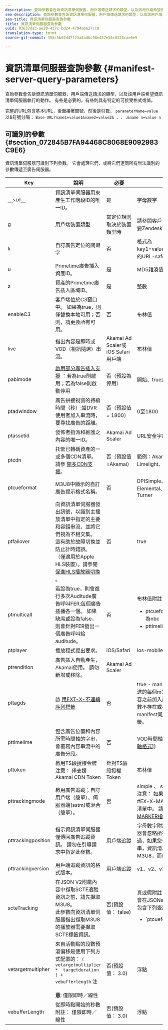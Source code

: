 ```yaml
---
description: 查詢參數會告訴資訊清單伺服器，用戶端傳送請求的類型，以及該用戶端希望資訊清單伺服器執行的動作。 有些是必要的，有些則具有特定的可接受格式或值。
seo-description: 查詢參數會告訴資訊清單伺服器，用戶端傳送請求的類型，以及該用戶端希望資訊清單伺服器執行的動作。 有些是必要的，有些則具有特定的可接受格式或值。
seo-title: 資訊清單伺服器查詢參數
title: 資訊清單伺服器查詢參數
uuid: 03632da3-ae20-427c-bd24-4794ab627cc8
translation-type: tm+mt
source-git-commit: 358c5b02d47f23a6adbc98e457e56c8220cae6e9

---
```



# 資訊清單伺服器查詢參數 {#manifest-server-query-parameters}

查詢參數會告訴資訊清單伺服器，用戶端傳送請求的類型，以及該用戶端希望資訊清單伺服器執行的動作。 有些是必要的，有些則具有特定的可接受格式或值。

完整的URL包含基本URL，後面接著問號，然後是引數， `parameterName=value` 以&amp;符號分隔： `Base URL?name1=value1&name2=value2& . . .&name n=value n`

## 可識別的參數 {#section_072845B7FA94468C8068E9092983C9E6}

資訊清單伺服器可識別下列參數。 它會處理它們，或將它們連同所有無法識別的參數傳遞至廣告伺服器。

| Key | 說明 | 必要 | 有效值 |
|--- |--- |--- |--- |
| `__sid__` | 資訊清單伺服器用來產生工作階段ID的唯一ID。 | 是 | 字母數字 |
| g | 用戶端裝置類型 | 當定位規則取決於裝置類型時 | 請參閱客戶 [端類型清單](https://adobeprimetime.zendesk.com) （需要Zendesk存取） |
| k | 自訂廣告定位的關鍵字 | 否 | 格式為key1=value1;key2=value2；的URL-safe字串。.. |
| u | Primetime廣告插入資產ID。 | 是 | MD5雜湊值 |
| z | 資產的Primetime廣告插入區域ID。 | 是 | 整數 |
| enableC3 | 客戶端位於C3窗口中。 如果為true，則僅替換本地可用；否則，請更換所有可用。 | 否 | 布林值 |
| live | 指出內容是即時或VOD（視訊隨選）串流。 | Akamai Ad Scaler或iOS Safari用戶端 | 布林值 |
| pabimode | [啟用部分廣告插入支援](../../msapi-topics/ms-insert-ads/partial-ad-break-insetion.md) ：若為true則啟用；若為false則啟動停用 | 否（預設為停用） | 開始、true或false |
| ptadwindow | 廣告拼接視窗的持續時間（秒）:當DVR使用者加入串流時，要尋找廣告的距離。 | 否（預設值= 1800） | 0至1800 |
| ptassetid | 發佈者指派和維護之內容的唯一ID。 | Akamai Ad Scaler | URL安全字串 |
| ptcdn | 托管已轉碼資產的一或多個CDN清單。 請參 [閱多CDN支援](../../creative-repackaging-service/multi-cdn-supportt.md)。 | 否（預設值=Akamai） | 範例：Akamai、Level3、Limelight、Comcast |
| ptcueformat | M3U8中顯示的自訂廣告提示格式名稱。 | 否 | DPISimple、DPIScte35、Elemental、NBC、NFL或Turner |
| ptfailover | 向資訊清單伺服器發出訊號，以識別主播放清單中指定的主要和容錯串流，並將它們視為不相交集。 這有助於故障切換並防止計時錯誤。 （僅適用於Apple HLS裝置）。請參閱 [促進HLS播放器切換](../../msapi-topics/ms-insert-ads/hls-switching-to-failover.md) 。 | 否 | true |
| ptmulticall | 若設為true，則會進行多次Auditude廣告呼叫FER;每個廣告插播各一個。  如果缺席或設為false，則會針對FER發出一個廣告呼叫給auditude。 | 否 | 布林值附註： 下列需求： <ul><li>ptcueformat參數必須設定為nbc</li><li>pttimeline參數會被忽略。</li></ul> |
| ptplayer | 播放程式提出要求。 | iOS/Safari | ios-mobileweb |
| ptrendition | 廣告插入自動產生，Akamai使用。 請勿新增或移除。 | Akamai Ad Scaler |  |
| pttagds | 啟 [用EXT-X-不連續序列標籤](https://tools.ietf.org/html/draft-pantos-http-live-streaming-19#section-4.3.3.3) | 否 | true - manifest伺服器在其傳送的每個m3u8檔案中，在內容之前加入序列標籤；如果參數不存在或不是true，則manifest伺服器不包含序列標籤。 |
| pttimelime | 包含廣告位置和內容所需時間軸的字串，會覆寫內容串流中的廣告分段。 | 否 | VOD時間軸(請參 [閱VOD時間軸格式](../../msapi-topics/ms-changes-vod-timeline/ms-api-timeline-format.md)]) |
| pttoken | 啟用TS段授權令牌注意： 僅支援Akamai CDN Token | 針對TS區段授權Token | 布林值 |
| pttrackingmode | 啟用廣告追蹤；自訂用戶端（簡單）、伺服器端(sstm)或混合（簡單）。 | 否 | simple 、 sstm或simplesstm注意： 如果未包含此參數，則#EX-X-MARKER會插入資訊清單中。 請參 [閱EXT-X-MARKER指令](../../msapi-topics/ms-at-effectiveness/ms-api-playlists.md)。 |
| pttrackingposition | 指示資訊清單伺服器僅傳回廣告追蹤資訊。 請勿在引導請求中指定此參數。 | 用戶端追蹤 | 字母數字附註： 資訊清單伺服器會忽略所有傳遞的值。 不過，如果您傳遞空字串或空字串，資訊清單伺服器會傳回M3U8，而非追蹤資訊。 |
| pttrackingversion | 用戶端追蹤資訊的格式版本。 | 用戶端追蹤 | v1、v2、v3或vmap |
| scteTracking | 在JSON V2附屬內容中擷取SCTE追蹤資訊之前，請先擷取M3U8。  <br/>此參數向資訊清單伺服器指出擷取M3U8的播放器需要擷取SCTE標籤資訊。 | 否(預設值： false) | 真或假附註： SCTE-35資料會在JSONsidecar中傳回，並包含下列查詢參數值組合： <ul><li>`ptcueformat=turner | elemental | nfl | DPIScte35` </li><li>pttrackingversion=v2 </li><li>scteTracking=true</li></ul> |
| vetargetmultipher | 來自活動點的段數預滾偏移是使用下列方式配置的：  `(  vetargetmultiplier  *  targetduration ) +  vebufferlength` 注 <br/><br/>**意&#x200B;**: 僅限即時／線性 | 否(預設值： 3.0) | 浮點 |
| vebufferLength | 從即時點開始的秒數附註： 僅限即時／線性 | 否(預設值： 3.0) | 浮點 |
